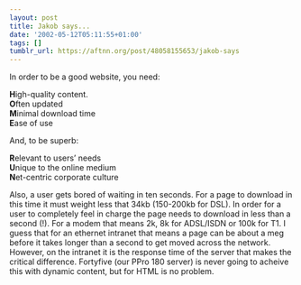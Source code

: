```yaml
---
layout: post
title: Jakob says...
date: '2002-05-12T05:11:55+01:00'
tags: []
tumblr_url: https://aftnn.org/post/48058155653/jakob-says
---
```

<p>In order to be a good website, you need:</p>
<p class="eg">
<b>H</b>igh-quality content.<br/>
<b>O</b>ften updated<br/>
<b>M</b>inimal download time<br/>
<b>E</b>ase of use</p>
<p>And, to be superb:</p>
<p class="eg">
<b>R</b>elevant to users&rsquo; needs<br/>
<b>U</b>nique to the online medium<br/>
<b>N</b>et-centric corporate culture</p>
<p>Also, a user gets bored of waiting in ten seconds. For a page to download in this time it must weight less that 34kb (150-200kb for DSL). In order for a user to completely feel in charge the page needs to download in less than a second (!). For a modem that means 2k, 8k for ADSL/ISDN or 100k for T1. I guess that for an ethernet intranet that means a page can be about a meg before it takes longer than a second to get moved across the network. However, on the intranet it is the response time of the server that makes the critical difference. Fortyfive (our PPro 180 server) is never going to acheive this with dynamic content, but for HTML is no problem.</p>
